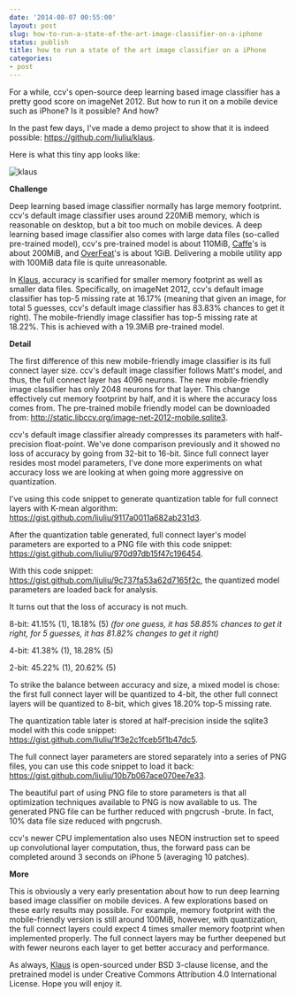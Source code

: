 ```yaml
---
date: '2014-08-07 00:55:00'
layout: post
slug: how-to-run-a-state-of-the-art-image-classifier-on-a-iphone
status: publish
title: how to run a state of the art image classifier on a iPhone
categories:
- post
---
```


For a while, ccv's open-source deep learning based image classifier has a pretty good score on imageNet 2012. But how to run it on a mobile device such as iPhone? Is it possible? And how?

In the past few days, I've made a demo project to show that it is indeed possible: <https://github.com/liuliu/klaus>.

Here is what this tiny app looks like:

![klaus](/photo/2014-08-07-iphone.png)

**Challenge**

Deep learning based image classifier normally has large memory footprint. ccv's default image classifier uses around 220MiB memory, which is reasonable on desktop, but a bit too much on mobile devices. A deep learning based image classifier also comes with large data files (so-called pre-trained model), ccv's pre-trained model is about 110MiB, [Caffe](http://caffe.berkeleyvision.org/)'s is about 200MiB, and [OverFeat](http://cilvr.nyu.edu/doku.php?id=software:overfeat:start)'s is about 1GiB. Delivering a mobile utility app with 100MiB data file is quite unreasonable.

In [Klaus](https://github.com/liuliu/klaus), accuracy is scarified for smaller memory footprint as well as smaller data files. Specifically, on imageNet 2012, ccv's default image classifier has top-5 missing rate at 16.17% (meaning that given an image, for total 5 guesses, ccv's default image classifier has 83.83% chances to get it right). The mobile-friendly image classifier has top-5 missing rate at 18.22%. This is achieved with a 19.3MiB pre-trained model.

**Detail**

The first difference of this new mobile-friendly image classifier is its full connect layer size. ccv's default image classifier follows Matt's model, and thus, the full connect layer has 4096 neurons. The new mobile-friendly image classifier has only 2048 neurons for that layer. This change effectively cut memory footprint by half, and it is where the accuracy loss comes from. The pre-trained mobile friendly model can be downloaded from: <http://static.libccv.org/image-net-2012-mobile.sqlite3>.

ccv's default image classifier already compresses its parameters with half-precision float-point. We've done comparison previously and it showed no loss of accuracy by going from 32-bit to 16-bit. Since full connect layer resides most model parameters, I've done more experiments on what accuracy loss we are looking at when going more aggressive on quantization.

I've using this code snippet to generate quantization table for full connect layers with K-mean algorithm: <https://gist.github.com/liuliu/9117a0011a682ab231d3>.

After the quantization table generated, full connect layer's model parameters are exported to a PNG file with this code snippet: <https://gist.github.com/liuliu/970d97db15f47c196454>.

With this code snippet: <https://gist.github.com/liuliu/9c737fa53a62d7165f2c>, the quantized model parameters are loaded back for analysis.

It turns out that the loss of accuracy is not much.

8-bit: 41.15% (1), 18.18% (5) *(for one guess, it has 58.85% chances to get it right, for 5 guesses, it has 81.82% changes to get it right)*

4-bit: 41.38% (1), 18.28% (5)

2-bit: 45.22% (1), 20.62% (5)

To strike the balance between accuracy and size, a mixed model is chose: the first full connect layer will be quantized to 4-bit, the other full connect layers will be quantized to 8-bit, which gives 18.20% top-5 missing rate.

The quantization table later is stored at half-precision inside the sqlite3 model with this code snippet: <https://gist.github.com/liuliu/1f3e2c1fceb5f1b47dc5>.

The full connect layer parameters are stored separately into a series of PNG files, you can use this code snippet to load it back: <https://gist.github.com/liuliu/10b7b067ace070ee7e33>.

The beautiful part of using PNG file to store parameters is that all optimization techniques available to PNG is now available to us. The generated PNG file can be further reduced with pngcrush -brute. In fact, 10% data file size reduced with pngcrush.

ccv's newer CPU implementation also uses NEON instruction set to speed up convolutional layer computation, thus, the forward pass can be completed around 3 seconds on iPhone 5 (averaging 10 patches).

**More**

This is obviously a very early presentation about how to run deep learning based image classifier on mobile devices. A few explorations based on these early results may possible. For example, memory footprint with the mobile-friendly version is still around 100MiB, however, with quantization, the full connect layers could expect 4 times smaller memory footprint when implemented properly. The full connect layers may be further deepened but with fewer neurons each layer to get better accuracy and performance.

As always, [Klaus](https://github.com/liuliu/klaus) is open-sourced under BSD 3-clause license, and the pretrained model is under Creative Commons Attribution 4.0 International License. Hope you will enjoy it.
